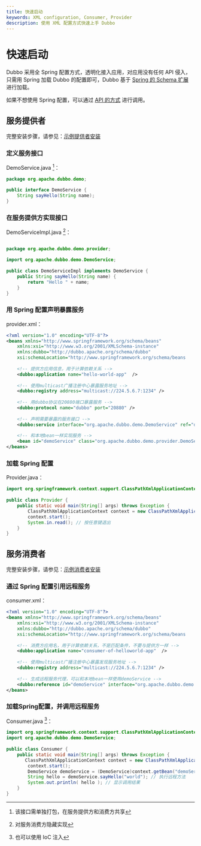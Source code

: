 ```yaml
---
title: 快速启动
keywords: XML configuration, Consumer, Provider
description: 使用 XML 配置方式快速上手 Dubbo
---
```


# 快速启动

Dubbo 采用全 Spring 配置方式，透明化接入应用，对应用没有任何 API 侵入，只需用 Spring 加载 Dubbo 的配置即可，Dubbo 基于 [Spring 的 Schema 扩展](https://docs.spring.io/spring/docs/4.2.x/spring-framework-reference/html/xsd-configuration.html) 进行加载。

如果不想使用 Spring 配置，可以通过 [API 的方式](./configuration/api.md) 进行调用。

## 服务提供者

完整安装步骤，请参见：[示例提供者安装](../admin/install/provider-demo.md)

### 定义服务接口

DemoService.java [^1]：

```java
package org.apache.dubbo.demo;

public interface DemoService {
    String sayHello(String name);
}
```

### 在服务提供方实现接口

DemoServiceImpl.java [^2]：

```java

package org.apache.dubbo.demo.provider;
 
import org.apache.dubbo.demo.DemoService;
 
public class DemoServiceImpl implements DemoService {
    public String sayHello(String name) {
        return "Hello " + name;
    }
}
```

### 用 Spring 配置声明暴露服务 

provider.xml：

```xml
<?xml version="1.0" encoding="UTF-8"?>
<beans xmlns="http://www.springframework.org/schema/beans"
    xmlns:xsi="http://www.w3.org/2001/XMLSchema-instance"
    xmlns:dubbo="http://dubbo.apache.org/schema/dubbo"
    xsi:schemaLocation="http://www.springframework.org/schema/beans        http://www.springframework.org/schema/beans/spring-beans-4.3.xsd        http://dubbo.apache.org/schema/dubbo        http://dubbo.apache.org/schema/dubbo/dubbo.xsd">
 
    <!-- 提供方应用信息，用于计算依赖关系 -->
    <dubbo:application name="hello-world-app"  />
 
    <!-- 使用multicast广播注册中心暴露服务地址 -->
    <dubbo:registry address="multicast://224.5.6.7:1234" />
 
    <!-- 用dubbo协议在20880端口暴露服务 -->
    <dubbo:protocol name="dubbo" port="20880" />
 
    <!-- 声明需要暴露的服务接口 -->
    <dubbo:service interface="org.apache.dubbo.demo.DemoService" ref="demoService" />
 
    <!-- 和本地bean一样实现服务 -->
    <bean id="demoService" class="org.apache.dubbo.demo.provider.DemoServiceImpl" />
</beans>
```

### 加载 Spring 配置 

Provider.java：

```java
import org.springframework.context.support.ClassPathXmlApplicationContext;
 
public class Provider {
    public static void main(String[] args) throws Exception {
        ClassPathXmlApplicationContext context = new ClassPathXmlApplicationContext(new String[]{"META-INF/spring/dubbo-demo-provider.xml"});
        context.start();
        System.in.read(); // 按任意键退出
    }
}
```

## 服务消费者

完整安装步骤，请参见：[示例消费者安装](../admin/install/consumer-demo.md)

### 通过 Spring 配置引用远程服务

consumer.xml：

```xml
<?xml version="1.0" encoding="UTF-8"?>
<beans xmlns="http://www.springframework.org/schema/beans"
    xmlns:xsi="http://www.w3.org/2001/XMLSchema-instance"
    xmlns:dubbo="http://dubbo.apache.org/schema/dubbo"
    xsi:schemaLocation="http://www.springframework.org/schema/beans        http://www.springframework.org/schema/beans/spring-beans-4.3.xsd        http://dubbo.apache.org/schema/dubbo        http://dubbo.apache.org/schema/dubbo/dubbo.xsd">
 
    <!-- 消费方应用名，用于计算依赖关系，不是匹配条件，不要与提供方一样 -->
    <dubbo:application name="consumer-of-helloworld-app"  />
 
    <!-- 使用multicast广播注册中心暴露发现服务地址 -->
    <dubbo:registry address="multicast://224.5.6.7:1234" />
 
    <!-- 生成远程服务代理，可以和本地bean一样使用demoService -->
    <dubbo:reference id="demoService" interface="org.apache.dubbo.demo.DemoService" />
</beans>
```

### 加载Spring配置，并调用远程服务

Consumer.java [^3]：

```java
import org.springframework.context.support.ClassPathXmlApplicationContext;
import org.apache.dubbo.demo.DemoService;
 
public class Consumer {
    public static void main(String[] args) throws Exception {
       ClassPathXmlApplicationContext context = new ClassPathXmlApplicationContext(new String[] {"META-INF/spring/dubbo-demo-consumer.xml"});
        context.start();
        DemoService demoService = (DemoService)context.getBean("demoService"); // 获取远程服务代理
        String hello = demoService.sayHello("world"); // 执行远程方法
        System.out.println( hello ); // 显示调用结果
    }
}
```


[^1]: 该接口需单独打包，在服务提供方和消费方共享
[^2]: 对服务消费方隐藏实现
[^3]: 也可以使用 IoC 注入
